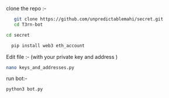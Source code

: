 clone the repo :-
```bash
   git clone https://github.com/unpredictablemahi/secret.git
   cd T3rn-bot
   ```


``` bash
cd secret
 ```


```bash
  pip install web3 eth_account
```

Edit file :- (with your private key and address )
```bash
nano keys_and_addresses.py
```
run bot:-

 ```bash
python3 bot.py
```
